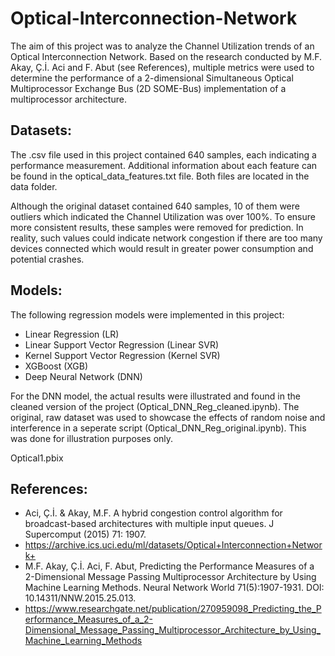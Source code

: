 # Optical-Interconnection-Network

The aim of this project was to analyze the Channel Utilization trends of an Optical Interconnection Network. Based on the research conducted by M.F. Akay, Ç.İ. Aci and F. Abut (see References), multiple metrics were used to determine the performance of a 2-dimensional Simultaneous Optical Multiprocessor Exchange Bus (2D SOME-Bus) implementation of a multiprocessor architecture. 

## Datasets:

The .csv file used in this project contained 640 samples, each indicating a performance measurement. Additional information about each feature can be found in the optical_data_features.txt file. Both files are located in the data folder.

Although the original dataset contained 640 samples, 10 of them were outliers which indicated the Channel Utilization was over 100%. To ensure more consistent results, these samples were removed for prediction. In reality, such values could indicate network congestion if there are too many devices connected which would result in greater power consumption and potential crashes.

## Models:

The following regression models were implemented in this project:

- Linear Regression (LR)
- Linear Support Vector Regression (Linear SVR)
- Kernel Support Vector Regression (Kernel SVR)
- XGBoost (XGB)
- Deep Neural Network (DNN)

For the DNN model, the actual results were illustrated and found in the cleaned version of the project (Optical_DNN_Reg_cleaned.ipynb). The original, raw dataset was used to showcase the effects of random noise and interference in a seperate script (Optical_DNN_Reg_original.ipynb). This was done for illustration purposes only.

Optical1.pbix

## References:

- Aci, Ç.İ. & Akay, M.F. A hybrid congestion control algorithm for broadcast-based architectures with multiple input queues. J Supercomput (2015) 71: 1907.
- https://archive.ics.uci.edu/ml/datasets/Optical+Interconnection+Network+
- M.F. Akay, Ç.İ. Aci, F. Abut, Predicting the Performance Measures of a 2-Dimensional Message Passing Multiprocessor Architecture by Using Machine Learning Methods. Neural Network World 71(5):1907-1931. DOI: 10.14311/NNW.2015.25.013.
- https://www.researchgate.net/publication/270959098_Predicting_the_Performance_Measures_of_a_2-Dimensional_Message_Passing_Multiprocessor_Architecture_by_Using_Machine_Learning_Methods
